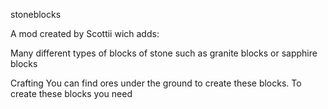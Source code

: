 stoneblocks


A mod created by Scottii wich adds:

Many different types of blocks of stone such as granite blocks or sapphire blocks


Crafting
You can find ores under the ground to create these blocks. To create these blocks you need